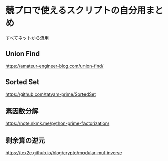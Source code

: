 # 競プロで使えるスクリプトの自分用まとめ
すべてネットから流用

## Union Find
https://amateur-engineer-blog.com/union-find/

## Sorted Set
https://github.com/tatyam-prime/SortedSet

## 素因数分解
https://note.nkmk.me/python-prime-factorization/

## 剰余算の逆元
https://tex2e.github.io/blog/crypto/modular-mul-inverse

